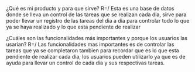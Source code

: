 ¿Qué es mi producto y para que sirve?
R=/ Esta es una base de datos donde se lleva un control de las tareas que se realizan cada dia,
sirve para poder llevar un registro de las tareas del dia a dia para controlar todo
lo que ya se haya realizado y lo que esta pendiente de realizar

¿Cuáles son las funcionalidades más importantes y porque los usuarios las usarían?
R=/ Las funcionalidades mas importantes es de controlar las tareas que ya se completaron
tambien para recordar que es lo que esta pendiente de realizar cada dia, los usuarios
pueden utilizarlo ya que es de ayuda para llevar un control de cada dia y sus
respectivas tareas.
